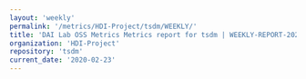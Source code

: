 ```yaml
---
layout: 'weekly'
permalink: '/metrics/HDI-Project/tsdm/WEEKLY/'
title: 'DAI Lab OSS Metrics Metrics report for tsdm | WEEKLY-REPORT-2020-02-23'
organization: 'HDI-Project'
repository: 'tsdm'
current_date: '2020-02-23'
---
```

